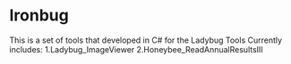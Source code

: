 # Ironbug
This is a set of tools that developed in C# for the Ladybug Tools
Currently includes:
  1.Ladybug_ImageViewer
  2.Honeybee_ReadAnnualResultsIII
